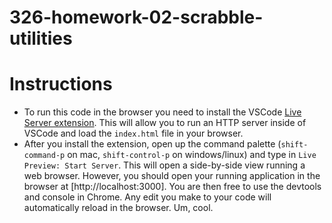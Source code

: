 # 326-homework-02-scrabble-utilities

# Instructions

- To run this code in the browser you need to install the VSCode [Live Server extension](https://marketplace.visualstudio.com/items?itemName=ritwickdey.LiveServer). This will allow you to run an HTTP server inside of VSCode and load the `index.html` file in your browser.
- After you install the extension, open up the command palette (`shift-command-p` on mac, `shift-control-p` on windows/linux) and type in `Live Preview: Start Server`. This will open a side-by-side view running a web browser. However, you should open your running application in the browser at [http://localhost:3000]. You are then free to use the devtools and console in Chrome. Any edit you make to your code will automatically reload in the browser. Um, cool.

